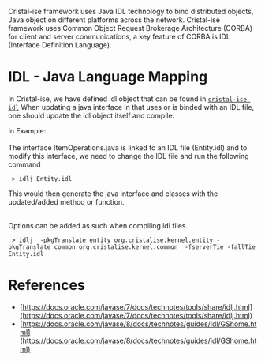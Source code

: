 Cristal-ise framework uses Java IDL technology to bind distributed objects, Java object on different platforms across the network. Cristal-ise framework uses Common Object Request Brokerage Architecture (CORBA) for client and server communications, a key feature of CORBA is IDL (Interface Definition Language).

# IDL - Java Language Mapping

In Cristal-ise, we have defined idl object that can be found in [`cristal-ise idl`](https://github.com/cristal-ise/cristal-ise/tree/develop/idl/src/main/idl) When updating a java interface in that uses or is binded
with an IDL file, one should update the idl object itself and compile. <br/>

In Example:  <br/> <br/>
The interface ItemOperations.java is linked to an IDL file (Entity.idl) and to modify this interface, we need to change the IDL file and run the following command  <br/>

```
 > idlj Entity.idl
```

This would then generate the java interface and classes with the updated/added method or function. <br/> <br/>

Options can be added as such when compiling idl files. <br/>

```
 > idlj  -pkgTranslate entity org.cristalise.kernel.entity -pkgTranslate common org.cristalise.kernel.common  -fserverTie -fallTie Entity.idl
```

# References
- [https://docs.oracle.com/javase/7/docs/technotes/tools/share/idlj.html](https://docs.oracle.com/javase/7/docs/technotes/tools/share/idlj.html)
- [https://docs.oracle.com/javase/8/docs/technotes/guides/idl/GShome.html](https://docs.oracle.com/javase/8/docs/technotes/guides/idl/GShome.html)
